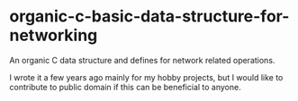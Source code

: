 # organic-c-basic-data-structure-for-networking

An organic C data structure and defines for network related operations.

I wrote it a few years ago mainly for my hobby projects, but I would like to contribute to public domain if this can be beneficial to anyone.

